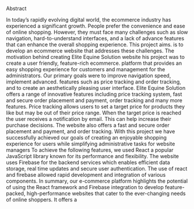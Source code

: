 Abstract

In today’s rapidly evolving digital world, the ecommerce industry has experienced a significant growth. People prefer the convenience and ease of online shopping. However, they must face many challenges such as slow navigation, hard-to-understand interfaces, and a lack of advance features that can enhance the overall shopping experience. This project aims. is to develop an ecommerce website that addresses these challenges. 
The motivation behind creating Elite Equine Solution website his project was to create a user friendly, feature-rich ecommerce. platform that provides an easy shopping experience for customers and management for the administrators. Our primary goals were to improve navigation speed, implement advanced. features such as price tracking and order tracking, and to create an aesthetically pleasing user interface.
Elite Equine Solution offers a range of innovative features including price tracking system, fast and secure order placement and payment, order tracking and many more features. Price tracking allows users to set a target price for products they like but may be out of their price range. When the target price is reached the user receives a notification by email. This can help increase their purchase decisions. The website also offers a fast and secure order placement and payment, and order tracking. With this project we have successfully achieved our goals of creating an enjoyable shopping experience for users while simplifying administrative tasks for website managers
To achieve the following features, we used React a popular JavaScript library known for its performance and flexibility. The website uses Firebase for the backend services which enables efficient data storage, real time updates and secure user authentication. The use of react and firebase allowed rapid development and integration of various components.
In summary, our e-commerce platform highlights the potential of using the React framework and Firebase integration to develop feature-packed, high-performance websites that cater to the ever-changing needs of online shoppers. It offers a 
